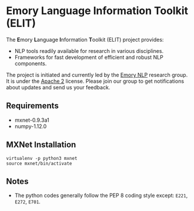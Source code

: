 # Emory Language Information Toolkit (ELIT)

The **E**mory **L**anguage **I**nformation **T**oolkit (ELIT) project provides:

* NLP tools readily available for research in various disciplines.
* Frameworks for fast development of efficient and robust NLP components.

The project is initiated and currently led by the [Emory NLP](http://nlp.mathcs.emory.edu) research group. It is under the [Apache 2](http://www.apache.org/licenses/LICENSE-2.0) license. Please join our group to get notifications about updates and send us your feedback.

## Requirements

* mxnet-0.9.3a1
* numpy-1.12.0

## MXNet Installation

```
virtualenv -p python3 mxnet
source mxnet/bin/activate
```

## Notes

* The python codes generally follow the PEP 8 coding style except: `E221`, `E272`, `E701`.